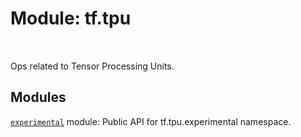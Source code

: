 <div itemscope itemtype="http://developers.google.com/ReferenceObject">
<meta itemprop="name" content="tf.tpu" />
<meta itemprop="path" content="Stable" />
</div>

# Module: tf.tpu


<table class="tfo-notebook-buttons tfo-api" align="left">
</table>



Ops related to Tensor Processing Units.



## Modules

[`experimental`](../tf/tpu/experimental.md) module: Public API for tf.tpu.experimental namespace.


